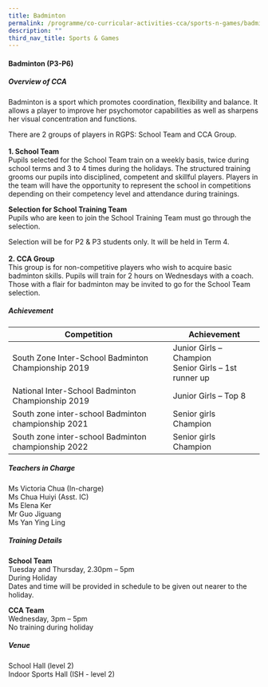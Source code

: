 ```yaml
---
title: Badminton
permalink: /programme/co-curricular-activities-cca/sports-n-games/badminton/
description: ""
third_nav_title: Sports & Games
---
```

#### **Badminton (P3-P6)**

##### **Overview of CCA**

Badminton is a sport which promotes coordination, flexibility and balance. It allows a player to improve her psychomotor capabilities as well as sharpens her visual concentration and functions.

There are 2 groups of players in RGPS: School Team and CCA Group. <br><br>
**1. School Team**<br>
Pupils selected for the School Team train on a weekly basis, twice during school terms and 3 to 4 times during the holidays. The structured training grooms our pupils into disciplined, competent and skillful players. Players in the team will have the opportunity to represent the school in competitions depending on their competency level and attendance during trainings.

**Selection for School Training Team**<br>
Pupils who are keen to join the School Training Team must go through the selection.

Selection will be for P2 & P3 students only. It will be held in Term 4.
<br><br>
**2. CCA Group**<br>
This group is for non-competitive players who wish to acquire basic badminton skills. Pupils will train for 2 hours on Wednesdays with a coach. Those with a flair for badminton may be invited to go for the School Team selection.

##### **Achievement**

|Competition| Achievement|
|--------|-------|
|South Zone Inter-School Badminton Championship 2019 |Junior Girls – Champion  <br>Senior Girls – 1st runner up|
|National Inter-School Badminton Championship 2019 |Junior Girls – Top 8|
|South zone inter-school Badminton championship 2021 |Senior girls Champion|
|South zone inter-school Badminton championship 2022 |Senior girls Champion|


##### **Teachers in Charge**

Ms Victoria Chua (In-charge)<br>
Ms Chua Huiyi (Asst. IC)<br>
Ms Elena Ker<br>
Mr Guo Jiguang<br>
Ms Yan Ying Ling

##### **Training Details**

**School Team** <br>
Tuesday and Thursday, 2.30pm – 5pm<br>
During Holiday<br>
Dates and time will be provided in schedule to be given out nearer to the holiday.

**CCA Team**<br>
Wednesday, 3pm – 5pm<br>
No training during holiday

##### **Venue**
School Hall (level 2)<br>
Indoor Sports Hall (ISH - level 2)